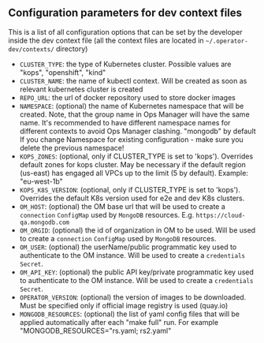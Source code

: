 ## Configuration parameters for dev context files

This is a list of all configuration options that can be set by the developer inside the dev context file
(all the context files are located in `~/.operator-dev/contexts/` directory)

* `CLUSTER_TYPE`: the type of Kubernetes cluster. Possible values are "kops", "openshift", "kind"
* `CLUSTER_NAME`: the name of kubectl context. Will be created as soon as relevant kubernetes cluster is created
* `REPO_URL`: the url of docker repository used to store docker images
* `NAMESPACE`: (optional) the name of Kubernetes namespace that will be created. Note, that the group name
            in Ops Manager will have the same name. It's recommended to have different namespace names for different
            contexts to avoid Ops Manager clashing. "mongodb" by default
            If you change Namespace for existing configuration - make sure you delete the previous namespace!
* `KOPS_ZONES`: (optional, only if CLUSTER_TYPE is set to 'kops'). Overrides default zones for kops cluster. May be
            necessary if the default region (us-east) has engaged all VPCs up to the limit (5 by default). Example: "eu-west-1b"
* `KOPS_K8S_VERSION`: (optional, only if CLUSTER_TYPE is set to 'kops'). Overrides the default K8s version used for 
e2e and dev K8s clusters. 
* `OM_HOST`: (optional) the OM base url that will be used to create a `connection` `ConfigMap` used by `MongoDB` resources. E.g. `https://cloud-qa.mongodb.com`
* `OM_ORGID`: (optional) the id of organization in OM to be used. Will be used to create a `connection` `ConfigMap` used by `MongoDB` resources.
* `OM_USER`: (optional) the userName/public programmatic key used to authenticate to the OM instance. Will be used to create a `credentials` `Secret`.
* `OM_API_KEY`: (optional) the public API key/private programmatic key used to authenticate to the OM instance. Will be used to create a `credentials` `Secret`.
* `OPERATOR_VERSION`: (optional) the version of images to be downloaded. Must be specified only if official image
            registry is used (quay.io)
* `MONGODB_RESOURCES`: (optional) the list of yaml config files that will be applied automatically after each "make full"
             run. For example "MONGODB_RESOURCES="rs.yaml; rs2.yaml"
